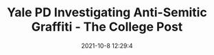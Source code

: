 ---
"title": "Yale PD Investigating Anti-Semitic Graffiti - The College Post"
"date": "2021-10-8 12:29:4"
"feed_name": "GOOGLENEWSCONSTRUCTION"
"feed_website": "https://news.google.com/search?q=construction%2Bincident&hl=en-US&gl=US&ceid=US:en"
"feed_rss": "https://news.google.com/rss/search?q=construction%2Bincident&hl=en-US&gl=US&ceid=US:en"
"link": "https://thecollegepost.com/yale-anti-semitic-graffiti/"
"source": "{'href': 'https://thecollegepost.com', 'title': 'The College Post'}"
"file": "_posts/2021-1-1-371e37dec7b919f3716147d1fb73c8df9ed293bb.md"
"accident": "1"
"drilling": "0"
"dead": "0"
"injured": "0"
"arrested": "0"
"place": "unknown place"
"where": "unknown site"
"causes": "unknown"
"place_uri": "unknown place"
---